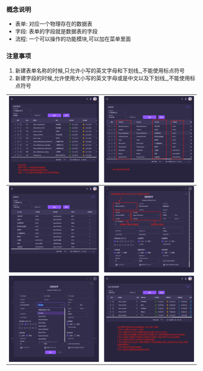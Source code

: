 ### 概念说明
- 表单: 对应一个物理存在的数据表
- 字段: 表单的字段就是数据表的字段
- 流程: 一个可以操作的功能模块,可以加在菜单里面

### 注意事项
1. 新建表单名称的时候,只允许小写的英文字母和下划线_,不能使用标点符号
2. 新建字段的时候,允许使用大小写的英文字母或是中文以及下划线_,不能使用标点符号


| <img src="./images/01.png" > | <img src="./images/02.png" > |
|------------------------------------------|------------------------------------------|
| <img src="./images/03.png" > | <img src="./images/04.png" > |
| <img src="./images/05.png" > | <img src="./images/06.png" > |

